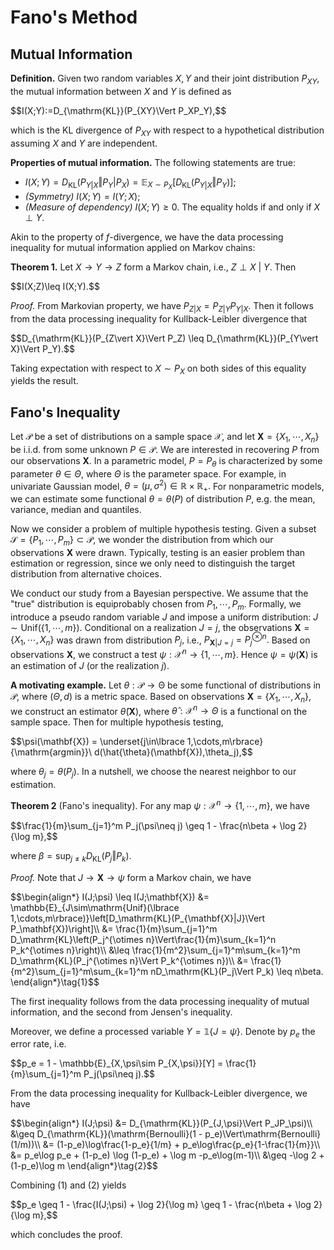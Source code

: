 # Fano's Method
## Mutual Information
**Definition.** Given two random variables $X,Y$ and their joint distribution $P_ {XY},$ the mutual information between $X$ and $Y$ is defined as
<p>$$I(X;Y):=D_{\mathrm{KL}}(P_{XY}\Vert P_XP_Y),$$</p>

which is the KL divergence of $P_{XY}$ with respect to a hypothetical distribution assuming $X$ and $Y$ are independent.

**Properties of mutual information.** The following statements are true:
+ $I(X;Y) = D_ {\mathrm{KL}}(P_ {Y\vert X}\Vert P_ Y\vert P_ X) = \mathbb{E}_ {X\sim P_ X}[D_{\mathrm{KL}}(P_{Y\vert X}\Vert P_Y)];$
+ *(Symmetry)* $I(X;Y) = I(Y;X);$
+ *(Measure of dependency)* $I(X;Y)\geq 0.$ The equality holds if and only if $X\perp Y.$

Akin to the property of $f$-divergence, we have the data processing inequality for mutual information applied on Markov chains:

**Theorem 1.** Let $X\to Y\to Z$ form a Markov chain, i.e., $Z\perp X\ \vert\ Y.$ Then
<p>$$I(X;Z)\leq I(X;Y).$$</p>

*Proof.* From Markovian property, we have $P_ {Z\vert X} = P_ {Z\vert Y}P_ {Y\vert X}.$ Then it follows from the data processing inequality for Kullback-Leibler divergence that
<p>$$D_{\mathrm{KL}}(P_{Z\vert X}\Vert P_Z) \leq D_{\mathrm{KL}}(P_{Y\vert X}\Vert P_Y).$$</p>

Taking expectation with respect to $X\sim P_X$ on both sides of this equality yields the result.

## Fano's Inequality
Let $\mathcal{P}$ be a set of distributions on a sample space $\mathcal{X},$ and let $\mathbf{X}=\lbrace X_ 1,\cdots,X_ n\rbrace$ be i.i.d. from some unknown $P\in\mathcal{P}.$ We are interested in recovering $P$ from our observations $\mathbf{X}.$ In a parametric model, $P=P_ \theta$ is characterized by some parameter $\theta\in\Theta,$ where $\Theta$ is the parameter space. For example, in univariate Gaussian model, $\theta = (\mu,\sigma^2)\in\mathbb{R}\times\mathbb{R}_ {+}.$ For nonparametric models, we can estimate some functional $\theta=\theta(P)$ of distribution $P,$ e.g. the mean, variance, median and quantiles.

Now we consider a problem of multiple hypothesis testing. Given a subset $\mathcal{S}=\lbrace P_1,\cdots,P_m\rbrace\subset\mathcal{P},$ we wonder the distribution from which our observations $\mathbf{X}$ were drawn. Typically, testing is an easier problem than estimation or regression, since we only need to distinguish the target distribution from alternative choices.

We conduct our study from a Bayesian perspective. We assume that the "true" distribution is equiprobably chosen from $P_1,\cdots,P_m.$ Formally, we introduce a pseudo random variable $J$ and impose a uniform distribution: $J\sim\mathrm{Unif}(\lbrace 1,\cdots,m\rbrace).$ Conditional on a realization $J=j,$ the observations $\mathbf{X}=\lbrace X_1,\cdots,X_n\rbrace$ was drawn from distribution $P_j,$ i.e., $P_{\mathbf{X}\vert J=j}=P_j^{\otimes n}.$ Based on observations $\mathbf{X},$ we construct a test $\psi:\mathcal{X}^n\to\lbrace 1,\cdots,m\rbrace.$ Hence $\psi=\psi(\mathbf{X})$ is an estimation of $J$ (or the realization $j$). 

**A motivating example.** Let $\theta:\mathcal{P}\to\mathbb{\Theta}$ be some functional of distributions in $\mathcal{P},$ where $(\Theta,d)$ is a metric space. Based on observations $\mathbf{X}=\lbrace X_1,\cdots,X_n\rbrace,$ we construct an estimator $\hat{\theta}(\mathbf{X}),$ where $\hat{\theta}:\mathcal{X}^n\to\Theta$ is a functional on the sample space. Then for multiple hypothesis testing, 
<p>$$\psi(\mathbf{X}) = \underset{j\in\lbrace 1,\cdots,m\rbrace}{\mathrm{argmin}}\ d(\hat{\theta}(\mathbf{X}),\theta_j),$$</p>

where $\theta_j = \theta(P_j).$ In a nutshell, we choose the nearest neighbor to our estimation.

**Theorem 2** (Fano's inequality). For any map $\psi:\mathcal{X}^n\to\lbrace 1,\cdots,m\rbrace,$ we have
<p>$$\frac{1}{m}\sum_{j=1}^m P_j(\psi\neq j) \geq 1 - \frac{n\beta + \log 2}{\log m},$$</p>

where $\beta = \sup_{j\neq k}D_{\mathrm{KL}}(P_j\Vert P_k).$

*Proof.* Note that $J\to\mathbf{X}\to\psi$ form a Markov chain, we have

<p>$$\begin{align*}
  I(J;\psi) \leq I(J;\mathbf{X}) &= \mathbb{E}_{J\sim\mathrm{Unif}(\lbrace 1,\cdots,m\rbrace)}\left[D_\mathrm{KL}(P_{\mathbf{X}|J}\Vert P_\mathbf{X})\right]\\
  &= \frac{1}{m}\sum_{j=1}^m D_\mathrm{KL}\left(P_j^{\otimes n}\Vert\frac{1}{m}\sum_{k=1}^n P_k^{\otimes n}\right)\\
  &\leq \frac{1}{m^2}\sum_{j=1}^m\sum_{k=1}^m D_\mathrm{KL}(P_j^{\otimes n}\Vert P_k^{\otimes n})\\
  &= \frac{1}{m^2}\sum_{j=1}^m\sum_{k=1}^m nD_\mathrm{KL}(P_j\Vert P_k) \leq n\beta.
  \end{align*}\tag{1}$$</p>

The first inequality follows from the data processing inequality of mutual information, and the second from Jensen's inequality.

Moreover, we define a processed variable $Y = \mathbb{1}\lbrace J=\psi\rbrace.$ Denote by $p_e$ the error rate, i.e.
<p>$$p_e = 1 - \mathbb{E}_{X,\psi\sim P_{X,\psi}}[Y] = \frac{1}{m}\sum_{j=1}^m P_j(\psi\neq j).$$</p>

From the data processing inequality for Kullback-Leibler divergence, we have
<p>$$\begin{align*}
  I(J;\psi) &= D_{\mathrm{KL}}(P_{J,\psi}\Vert P_JP_\psi)\\
  &\geq D_{\mathrm{KL}}(\mathrm{Bernoulli}(1 - p_e)\Vert\mathrm{Bernoulli}(1/m))\\
  &= (1-p_e)\log\frac{1-p_e}{1/m} + p_e\log\frac{p_e}{1-\frac{1}{m}}\\
  &= p_e\log p_e + (1-p_e) \log (1-p_e) + \log m -p_e\log(m-1)\\
  &\geq -\log 2 + (1-p_e)\log m
  \end{align*}\tag{2}$$</p>

Combining $(1)$ and $(2)$ yields
<p>$$p_e \geq 1 - \frac{I(J;\psi) + \log 2}{\log m} \geq 1 - \frac{n\beta + \log 2}{\log m},$$</p>

which concludes the proof.
